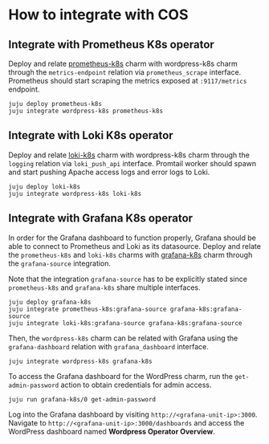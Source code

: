 # How to integrate with COS

## Integrate with Prometheus K8s operator

Deploy and relate [prometheus-k8s](https://charmhub.io/prometheus-k8s) charm with wordpress-k8s
charm through the `metrics-endpoint` relation via `prometheus_scrape` interface. Prometheus should
start scraping the metrics exposed at `:9117/metrics` endpoint.

```
juju deploy prometheus-k8s
juju integrate wordpress-k8s prometheus-k8s
```

## Integrate with Loki K8s operator

Deploy and relate [loki-k8s](https://charmhub.io/loki-k8s) charm with wordpress-k8s charm through
the `logging` relation via `loki_push_api` interface. Promtail worker should spawn and start pushing
Apache access logs and error logs to Loki.

```
juju deploy loki-k8s
juju integrate wordpress-k8s loki-k8s
```

## Integrate with Grafana K8s operator

In order for the Grafana dashboard to function properly, Grafana should be able to connect to
Prometheus and Loki as its datasource. Deploy and relate the `prometheus-k8s` and `loki-k8s`
charms with [grafana-k8s](https://charmhub.io/grafana-k8s) charm through the `grafana-source` integration.

Note that the integration `grafana-source` has to be explicitly stated since `prometheus-k8s` and
`grafana-k8s` share multiple interfaces.

```
juju deploy grafana-k8s
juju integrate prometheus-k8s:grafana-source grafana-k8s:grafana-source
juju integrate loki-k8s:grafana-source grafana-k8s:grafana-source
```

Then, the `wordpress-k8s` charm can be related with Grafana using the `grafana-dashboard` relation with
`grafana_dashboard` interface.

```
juju integrate wordpress-k8s grafana-k8s
```

To access the Grafana dashboard for the WordPress charm, run the `get-admin-password` action
to obtain credentials for admin access.

```
juju run grafana-k8s/0 get-admin-password
```

Log into the Grafana dashboard by visiting `http://<grafana-unit-ip>:3000`. Navigate to
`http://<grafana-unit-ip>:3000/dashboards` and access the WordPress dashboard named **Wordpress Operator
Overview**.


